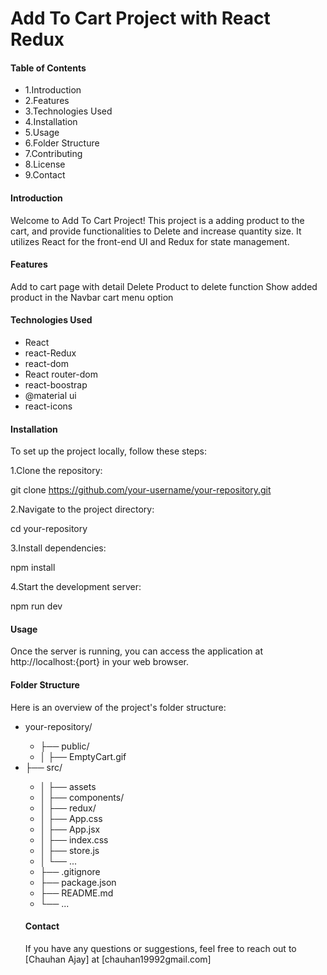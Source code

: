 # Add To Cart Project with React Redux

<h4>Table of Contents</h4>
<ul>
<li>1.Introduction</li>
<li>2.Features</li>
<li>3.Technologies Used</li>
<li>4.Installation</li>
<li>5.Usage</li>
<li>6.Folder Structure</li>
<li>7.Contributing</li>
<li>8.License</li>
<li>9.Contact</li>
</ul>

<h4>Introduction</h4>

<p>Welcome to Add To Cart Project! This project is a adding product to the cart, and provide functionalities to Delete and increase quantity size. It utilizes React for the front-end UI and Redux for state management.</p>

<h4>Features</h4>

Add to cart page with detail
Delete Product to delete function
Show added product in the Navbar cart menu option

<h4>Technologies Used</h4>
<ul>
<li>React</li>
<li>react-Redux</li>
<li>react-dom</li>
<li>React router-dom</li>
<li>react-boostrap</li>
<li>@material ui</li>
<li>react-icons</li>
</ul>

<h4>Installation</h4>

To set up the project locally, follow these steps:

1.Clone the repository:

git clone https://github.com/your-username/your-repository.git

2.Navigate to the project directory:

cd your-repository

3.Install dependencies:

npm install

4.Start the development server:

npm run dev

<h4>Usage</h4
>

Once the server is running, you can access the application at http://localhost:{port} in your web browser.

<h4>Folder Structure</h4>

Here is an overview of the project's folder structure:
<ul>
<li>your-repository/</li>
<ul><li>├── public/</li>
    <li>│   ├── EmptyCart.gif</li>
</ul>
  <li>├── src/</li>
<ul>
    <li>│   ├── assets</li>
    <li>│   ├── components/</li>
    <li>│   ├── redux/</li>
    <li>│   ├── App.css</li>
    <li>│   ├── App.jsx</li>
    <li>│   ├── index.css</li>
    <li>│   ├── store.js</li>
    <li>│   └── ...</li>
    <li>├── .gitignore</li>
    <li>├── package.json</li>
    <li>├── README.md</li>
    <li>└── ...</li>
</ul>



<h4>Contact</h4>
If you have any questions or suggestions, feel free to reach out to [Chauhan Ajay] at [chauhan19992gmail.com]



